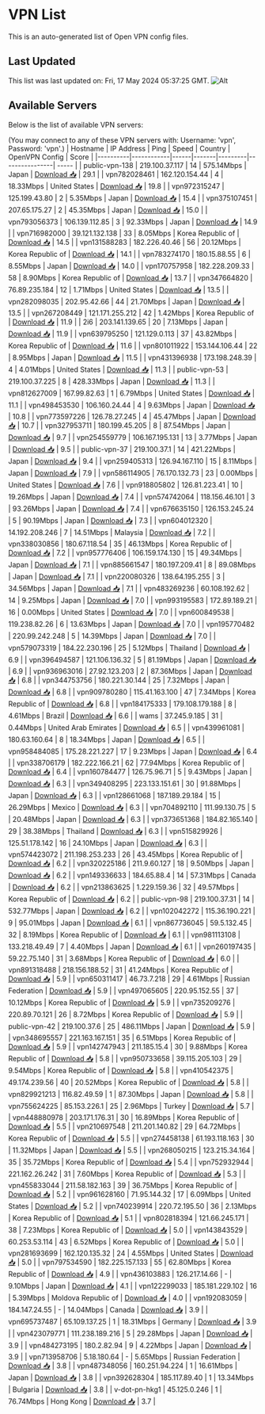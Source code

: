 # VPN List

This is an auto-generated list of Open VPN config files.

## Last Updated

This list was last updated on: Fri, 17 May 2024 05:37:25 GMT.
![Alt](https://repobeats.axiom.co/api/embed/186b98318ef1479477931607c1ad7d823f12451f.svg "Repobeats analytics image")

## Available Servers

Below is the list of available VPN servers:

(You may connect to any of these VPN servers with: Username: 'vpn', Password: 'vpn'.)
| Hostname | IP Address | Ping | Speed | Country | OpenVPN Config | Score |
|----------|------------|------|-------|---------|----------------| ----- |
| public-vpn-138 | 219.100.37.117 | 14 | 575.14Mbps | Japan | [Download 📥](./configs/server_0_JP.ovpn) | 29.1 |
| vpn782028461 | 162.120.154.44 | 4 | 18.33Mbps | United States | [Download 📥](./configs/server_1_US.ovpn) | 19.8 |
| vpn972315247 | 125.199.43.80 | 2 | 5.35Mbps | Japan | [Download 📥](./configs/server_2_JP.ovpn) | 15.4 |
| vpn375107451 | 207.65.175.27 | 2 | 45.35Mbps | Japan | [Download 📥](./configs/server_3_JP.ovpn) | 15.0 |
| vpn793056373 | 106.139.112.85 | 3 | 92.33Mbps | Japan | [Download 📥](./configs/server_4_JP.ovpn) | 14.9 |
| vpn716982000 | 39.121.132.138 | 33 | 8.05Mbps | Korea Republic of | [Download 📥](./configs/server_5_KR.ovpn) | 14.5 |
| vpn131588283 | 182.226.40.46 | 56 | 20.12Mbps | Korea Republic of | [Download 📥](./configs/server_6_KR.ovpn) | 14.1 |
| vpn783274170 | 180.15.88.55 | 6 | 8.55Mbps | Japan | [Download 📥](./configs/server_7_JP.ovpn) | 14.0 |
| vpn170757958 | 182.228.209.33 | 58 | 8.90Mbps | Korea Republic of | [Download 📥](./configs/server_8_KR.ovpn) | 13.7 |
| vpn347664820 | 76.89.235.184 | 12 | 1.71Mbps | United States | [Download 📥](./configs/server_9_US.ovpn) | 13.5 |
| vpn282098035 | 202.95.42.66 | 44 | 21.70Mbps | Japan | [Download 📥](./configs/server_10_JP.ovpn) | 13.5 |
| vpn267208449 | 121.171.255.212 | 42 | 1.42Mbps | Korea Republic of | [Download 📥](./configs/server_11_KR.ovpn) | 11.9 |
| 2i6 | 203.141.139.65 | 20 | 7.13Mbps | Japan | [Download 📥](./configs/server_12_JP.ovpn) | 11.9 |
| vpn639795250 | 121.129.0.113 | 37 | 43.82Mbps | Korea Republic of | [Download 📥](./configs/server_13_KR.ovpn) | 11.6 |
| vpn801011922 | 153.144.106.44 | 22 | 8.95Mbps | Japan | [Download 📥](./configs/server_14_JP.ovpn) | 11.5 |
| vpn431396938 | 173.198.248.39 | 4 | 4.01Mbps | United States | [Download 📥](./configs/server_15_US.ovpn) | 11.3 |
| public-vpn-53 | 219.100.37.225 | 8 | 428.33Mbps | Japan | [Download 📥](./configs/server_16_JP.ovpn) | 11.3 |
| vpn812627009 | 167.99.82.63 | 1 | 6.79Mbps | United States | [Download 📥](./configs/server_17_US.ovpn) | 11.1 |
| vpn498453530 | 106.160.24.44 | 4 | 9.63Mbps | Japan | [Download 📥](./configs/server_18_JP.ovpn) | 10.8 |
| vpn773597226 | 126.78.27.245 | 4 | 45.47Mbps | Japan | [Download 📥](./configs/server_19_JP.ovpn) | 10.7 |
| vpn327953711 | 180.199.45.205 | 8 | 87.54Mbps | Japan | [Download 📥](./configs/server_20_JP.ovpn) | 9.7 |
| vpn254559779 | 106.167.195.131 | 13 | 3.77Mbps | Japan | [Download 📥](./configs/server_21_JP.ovpn) | 9.5 |
| public-vpn-37 | 219.100.37.1 | 14 | 421.22Mbps | Japan | [Download 📥](./configs/server_22_JP.ovpn) | 9.4 |
| vpn259405313 | 126.94.167.110 | 15 | 8.11Mbps | Japan | [Download 📥](./configs/server_23_JP.ovpn) | 7.9 |
| vpn586114905 | 76.170.132.73 | 23 | 0.00Mbps | United States | [Download 📥](./configs/server_24_US.ovpn) | 7.6 |
| vpn918805802 | 126.81.223.41 | 10 | 19.26Mbps | Japan | [Download 📥](./configs/server_25_JP.ovpn) | 7.4 |
| vpn574742064 | 118.156.46.101 | 3 | 93.26Mbps | Japan | [Download 📥](./configs/server_26_JP.ovpn) | 7.4 |
| vpn676635150 | 126.153.245.24 | 5 | 90.19Mbps | Japan | [Download 📥](./configs/server_27_JP.ovpn) | 7.3 |
| vpn604012320 | 14.192.208.246 | 7 | 14.51Mbps | Malaysia | [Download 📥](./configs/server_28_MY.ovpn) | 7.2 |
| vpn338030856 | 180.67.118.54 | 35 | 46.13Mbps | Korea Republic of | [Download 📥](./configs/server_29_KR.ovpn) | 7.2 |
| vpn957776406 | 106.159.174.130 | 15 | 49.34Mbps | Japan | [Download 📥](./configs/server_30_JP.ovpn) | 7.1 |
| vpn885661547 | 180.197.209.41 | 8 | 89.08Mbps | Japan | [Download 📥](./configs/server_31_JP.ovpn) | 7.1 |
| vpn220080326 | 138.64.195.255 | 3 | 34.56Mbps | Japan | [Download 📥](./configs/server_32_JP.ovpn) | 7.1 |
| vpn483269236 | 60.108.192.62 | 14 | 9.25Mbps | Japan | [Download 📥](./configs/server_33_JP.ovpn) | 7.0 |
| vpn993195583 | 172.89.189.21 | 16 | 0.00Mbps | United States | [Download 📥](./configs/server_34_US.ovpn) | 7.0 |
| vpn600849538 | 119.238.82.26 | 6 | 13.63Mbps | Japan | [Download 📥](./configs/server_35_JP.ovpn) | 7.0 |
| vpn195770482 | 220.99.242.248 | 5 | 14.39Mbps | Japan | [Download 📥](./configs/server_36_JP.ovpn) | 7.0 |
| vpn579073319 | 184.22.230.196 | 25 | 5.12Mbps | Thailand | [Download 📥](./configs/server_37_TH.ovpn) | 6.9 |
| vpn396494587 | 121.106.136.32 | 5 | 81.19Mbps | Japan | [Download 📥](./configs/server_38_JP.ovpn) | 6.9 |
| vpn936963016 | 27.92.123.203 | 2 | 87.36Mbps | Japan | [Download 📥](./configs/server_39_JP.ovpn) | 6.8 |
| vpn344753756 | 180.221.30.144 | 25 | 7.32Mbps | Japan | [Download 📥](./configs/server_40_JP.ovpn) | 6.8 |
| vpn909780280 | 115.41.163.100 | 47 | 7.34Mbps | Korea Republic of | [Download 📥](./configs/server_41_KR.ovpn) | 6.8 |
| vpn184175333 | 179.108.179.188 | 8 | 4.61Mbps | Brazil | [Download 📥](./configs/server_42_BR.ovpn) | 6.6 |
| wams | 37.245.9.185 | 31 | 0.44Mbps | United Arab Emirates | [Download 📥](./configs/server_43_AE.ovpn) | 6.5 |
| vpn439961081 | 180.63.160.64 | 8 | 18.34Mbps | Japan | [Download 📥](./configs/server_44_JP.ovpn) | 6.5 |
| vpn958484085 | 175.28.221.227 | 17 | 9.23Mbps | Japan | [Download 📥](./configs/server_45_JP.ovpn) | 6.4 |
| vpn338706179 | 182.222.166.21 | 62 | 77.94Mbps | Korea Republic of | [Download 📥](./configs/server_46_KR.ovpn) | 6.4 |
| vpn160784477 | 126.75.96.71 | 5 | 9.43Mbps | Japan | [Download 📥](./configs/server_47_JP.ovpn) | 6.3 |
| vpn349408295 | 223.133.151.61 | 30 | 91.88Mbps | Japan | [Download 📥](./configs/server_48_JP.ovpn) | 6.3 |
| vpn128661068 | 187.189.29.184 | 15 | 26.29Mbps | Mexico | [Download 📥](./configs/server_49_MX.ovpn) | 6.3 |
| vpn704892110 | 111.99.130.75 | 5 | 20.48Mbps | Japan | [Download 📥](./configs/server_50_JP.ovpn) | 6.3 |
| vpn373651368 | 184.82.165.140 | 29 | 38.38Mbps | Thailand | [Download 📥](./configs/server_51_TH.ovpn) | 6.3 |
| vpn515829926 | 125.51.178.142 | 16 | 24.10Mbps | Japan | [Download 📥](./configs/server_52_JP.ovpn) | 6.3 |
| vpn574423072 | 211.198.253.233 | 26 | 43.45Mbps | Korea Republic of | [Download 📥](./configs/server_53_KR.ovpn) | 6.2 |
| vpn320225186 | 211.9.60.127 | 18 | 9.50Mbps | Japan | [Download 📥](./configs/server_54_JP.ovpn) | 6.2 |
| vpn149336633 | 184.65.88.4 | 14 | 57.31Mbps | Canada | [Download 📥](./configs/server_55_CA.ovpn) | 6.2 |
| vpn213863625 | 1.229.159.36 | 32 | 49.57Mbps | Korea Republic of | [Download 📥](./configs/server_56_KR.ovpn) | 6.2 |
| public-vpn-98 | 219.100.37.31 | 14 | 532.77Mbps | Japan | [Download 📥](./configs/server_57_JP.ovpn) | 6.2 |
| vpn102042272 | 115.36.190.221 | 9 | 95.01Mbps | Japan | [Download 📥](./configs/server_58_JP.ovpn) | 6.1 |
| vpn867736045 | 59.5.132.45 | 32 | 8.19Mbps | Korea Republic of | [Download 📥](./configs/server_59_KR.ovpn) | 6.1 |
| vpn981113108 | 133.218.49.49 | 7 | 4.40Mbps | Japan | [Download 📥](./configs/server_60_JP.ovpn) | 6.1 |
| vpn260197435 | 59.22.75.140 | 31 | 3.68Mbps | Korea Republic of | [Download 📥](./configs/server_61_KR.ovpn) | 6.0 |
| vpn891318488 | 218.156.188.52 | 31 | 41.24Mbps | Korea Republic of | [Download 📥](./configs/server_62_KR.ovpn) | 5.9 |
| vpn650311417 | 46.73.7.218 | 29 | 4.61Mbps | Russian Federation | [Download 📥](./configs/server_63_RU.ovpn) | 5.9 |
| vpn497065605 | 220.95.152.55 | 37 | 10.12Mbps | Korea Republic of | [Download 📥](./configs/server_64_KR.ovpn) | 5.9 |
| vpn735209276 | 220.89.70.121 | 26 | 8.72Mbps | Korea Republic of | [Download 📥](./configs/server_65_KR.ovpn) | 5.9 |
| public-vpn-42 | 219.100.37.6 | 25 | 486.11Mbps | Japan | [Download 📥](./configs/server_66_JP.ovpn) | 5.9 |
| vpn348695557 | 221.163.167.151 | 35 | 6.51Mbps | Korea Republic of | [Download 📥](./configs/server_67_KR.ovpn) | 5.9 |
| vpn142747943 | 211.185.15.4 | 30 | 9.88Mbps | Korea Republic of | [Download 📥](./configs/server_68_KR.ovpn) | 5.8 |
| vpn950733658 | 39.115.205.103 | 29 | 9.54Mbps | Korea Republic of | [Download 📥](./configs/server_69_KR.ovpn) | 5.8 |
| vpn410542375 | 49.174.239.56 | 40 | 20.52Mbps | Korea Republic of | [Download 📥](./configs/server_70_KR.ovpn) | 5.8 |
| vpn829921213 | 116.82.49.59 | 1 | 87.30Mbps | Japan | [Download 📥](./configs/server_71_JP.ovpn) | 5.8 |
| vpn755624225 | 85.153.226.1 | 25 | 2.96Mbps | Turkey | [Download 📥](./configs/server_72_TR.ovpn) | 5.7 |
| vpn448880978 | 203.171.176.31 | 30 | 16.89Mbps | Korea Republic of | [Download 📥](./configs/server_73_KR.ovpn) | 5.5 |
| vpn210697548 | 211.201.140.82 | 29 | 64.72Mbps | Korea Republic of | [Download 📥](./configs/server_74_KR.ovpn) | 5.5 |
| vpn274458138 | 61.193.118.163 | 30 | 11.32Mbps | Japan | [Download 📥](./configs/server_75_JP.ovpn) | 5.5 |
| vpn268050215 | 123.215.34.164 | 35 | 35.72Mbps | Korea Republic of | [Download 📥](./configs/server_76_KR.ovpn) | 5.4 |
| vpn752932944 | 221.162.26.242 | 31 | 7.60Mbps | Korea Republic of | [Download 📥](./configs/server_77_KR.ovpn) | 5.3 |
| vpn455833044 | 211.58.182.163 | 39 | 36.75Mbps | Korea Republic of | [Download 📥](./configs/server_78_KR.ovpn) | 5.2 |
| vpn961628160 | 71.95.144.32 | 17 | 6.09Mbps | United States | [Download 📥](./configs/server_79_US.ovpn) | 5.2 |
| vpn740239914 | 220.72.195.50 | 36 | 2.13Mbps | Korea Republic of | [Download 📥](./configs/server_80_KR.ovpn) | 5.1 |
| vpn802818394 | 121.66.245.171 | 38 | 7.23Mbps | Korea Republic of | [Download 📥](./configs/server_81_KR.ovpn) | 5.0 |
| vpn143843529 | 60.253.53.114 | 43 | 6.52Mbps | Korea Republic of | [Download 📥](./configs/server_82_KR.ovpn) | 5.0 |
| vpn281693699 | 162.120.135.32 | 24 | 4.55Mbps | United States | [Download 📥](./configs/server_83_US.ovpn) | 5.0 |
| vpn797534590 | 182.225.157.133 | 55 | 62.80Mbps | Korea Republic of | [Download 📥](./configs/server_84_KR.ovpn) | 4.9 |
| vpn436103883 | 126.217.14.66 | - | 9.10Mbps | Japan | [Download 📥](./configs/server_85_JP.ovpn) | 4.1 |
| vpn122299033 | 185.181.229.102 | 16 | 5.39Mbps | Moldova Republic of | [Download 📥](./configs/server_86_MD.ovpn) | 4.0 |
| vpn192083059 | 184.147.24.55 | - | 14.04Mbps | Canada | [Download 📥](./configs/server_87_CA.ovpn) | 3.9 |
| vpn695737487 | 65.109.137.25 | 1 | 18.31Mbps | Germany | [Download 📥](./configs/server_88_DE.ovpn) | 3.9 |
| vpn423079771 | 111.238.189.216 | 5 | 29.28Mbps | Japan | [Download 📥](./configs/server_89_JP.ovpn) | 3.9 |
| vpn484273195 | 180.2.82.94 | 9 | 4.22Mbps | Japan | [Download 📥](./configs/server_90_JP.ovpn) | 3.9 |
| vpn713958706 | 5.18.180.64 | - | 5.65Mbps | Russian Federation | [Download 📥](./configs/server_91_RU.ovpn) | 3.8 |
| vpn487348056 | 160.251.94.224 | 1 | 16.61Mbps | Japan | [Download 📥](./configs/server_92_JP.ovpn) | 3.8 |
| vpn392628304 | 185.117.89.40 | 1 | 13.34Mbps | Bulgaria | [Download 📥](./configs/server_93_BG.ovpn) | 3.8 |
| v-dot-pn-hkg1 | 45.125.0.246 | 1 | 76.74Mbps | Hong Kong | [Download 📥](./configs/server_94_HK.ovpn) | 3.7 |
